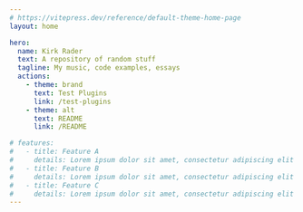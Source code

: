 ```yaml
---
# https://vitepress.dev/reference/default-theme-home-page
layout: home

hero:
  name: Kirk Rader
  text: A repository of random stuff
  tagline: My music, code examples, essays
  actions:
    - theme: brand
      text: Test Plugins
      link: /test-plugins
    - theme: alt
      text: README
      link: /README

# features:
#   - title: Feature A
#     details: Lorem ipsum dolor sit amet, consectetur adipiscing elit
#   - title: Feature B
#     details: Lorem ipsum dolor sit amet, consectetur adipiscing elit
#   - title: Feature C
#     details: Lorem ipsum dolor sit amet, consectetur adipiscing elit
---
```


